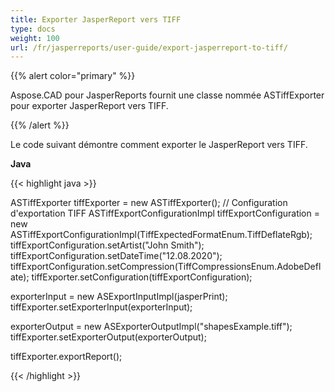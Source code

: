 ```yaml
---
title: Exporter JasperReport vers TIFF
type: docs
weight: 100
url: /fr/jasperreports/user-guide/export-jasperreport-to-tiff/
---
```


{{% alert color="primary" %}}

Aspose.CAD pour JasperReports fournit une classe nommée ASTiffExporter pour exporter JasperReport vers TIFF.

{{% /alert %}}

Le code suivant démontre comment exporter le JasperReport vers TIFF.

**Java**

{{< highlight java >}}

ASTiffExporter tiffExporter = new ASTiffExporter();
// Configuration d'exportation TIFF
ASTiffExportConfigurationImpl tiffExportConfiguration = new ASTiffExportConfigurationImpl(TiffExpectedFormatEnum.TiffDeflateRgb);
tiffExportConfiguration.setArtist("John Smith");
tiffExportConfiguration.setDateTime("12.08.2020");
tiffExportConfiguration.setCompression(TiffCompressionsEnum.AdobeDeflate);
tiffExporter.setConfiguration(tiffExportConfiguration);

exporterInput = new ASExportInputImpl(jasperPrint);
tiffExporter.setExporterInput(exporterInput);

exporterOutput = new ASExporterOutputImpl("shapesExample.tiff");
tiffExporter.setExporterOutput(exporterOutput);

tiffExporter.exportReport();

{{< /highlight >}}
